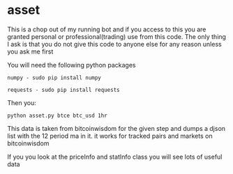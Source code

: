 asset
=====

This is a chop out of my running bot and if you access to this you are granted personal or professional(trading) use from this code. The only thing I ask is that you do not give this code to anyone else for any reason unless you ask me first

You will need the following python packages
```
numpy - sudo pip install numpy
```

```
requests - sudo pip install requests
```

Then you:

```
python asset.py btce btc_usd 1hr
```

This data is taken from bitcoinwisdom for the given step and dumps a djson list with the 12 period ma in it.
it works for tracked pairs and markets on bitcoinwisdom


If you you look at the priceInfo and statInfo class you will see lots of useful data